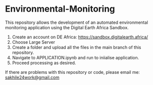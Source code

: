 # Environmental-Monitoring
This repository allows the development of an automated environmental monitoring application using the Digital Earth Africa Sandbox.

1. Create an account on DE Africa: https://sandbox.digitalearth.africa/
2. Choose Large Server
3. Create a folder and upload all the files in the main branch of this repository.
4. Navigate to APPLICATION.ipynb and run to iniialise application.
5. Proceed processing as desired.

If there are problems with this repository or code, please email me:
sakhile24work@gmail.com
